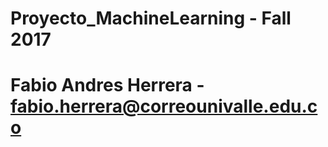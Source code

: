 # Proyecto_MachineLearning - Fall 2017
# Fabio Andres Herrera - fabio.herrera@correounivalle.edu.co
